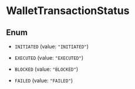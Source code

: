 

# WalletTransactionStatus

## Enum


* `INITIATED` (value: `"INITIATED"`)

* `EXECUTED` (value: `"EXECUTED"`)

* `BLOCKED` (value: `"BLOCKED"`)

* `FAILED` (value: `"FAILED"`)



